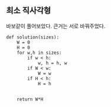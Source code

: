 ## 최소 직사각형

바보같이 풀어보았다. 큰거는 서로 바꿔주었다. 

```
def solution(sizes):
    W = 0
    H = 0
    for w,h in sizes:
        if w < h:
            w, h = h, w
        if W < w:
            W = w
        if H < h:
            H = h
    
    
    return W*H
```